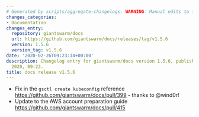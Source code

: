 ```yaml
---
# Generated by scripts/aggregate-changelogs. WARNING: Manual edits to this files will be overwritten.
changes_categories:
- Documentation
changes_entry:
  repository: giantswarm/docs
  url: https://github.com/giantswarm/docs/releases/tag/v1.5.6
  version: 1.5.6
  version_tag: v1.5.6
date: '2020-02-26T09:23:34+00:00'
description: Changelog entry for giantswarm/docs version 1.5.6, published on 26 February
  2020, 09:23.
title: docs release v1.5.6
---
```


- Fix in the `gsctl create kubeconfig` reference https://github.com/giantswarm/docs/pull/399 - thanks to @wind0r!
- Update to the AWS account preparation guide https://github.com/giantswarm/docs/pull/415

